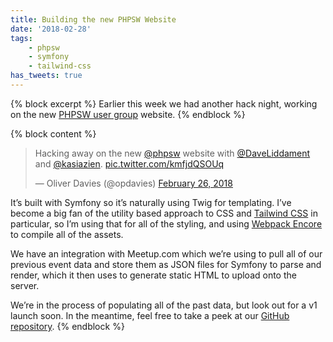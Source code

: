 ```yaml
---
title: Building the new PHPSW Website
date: '2018-02-28'
tags:
    - phpsw
    - symfony
    - tailwind-css
has_tweets: true
---
```

{% block excerpt %}
Earlier this week we had another hack night, working on the new [PHPSW user group][0] website.
{% endblock %}

{% block content %}
<div class="mb-4">
    <blockquote class="twitter-tweet" data-lang="en"><p lang="en" dir="ltr">Hacking away on the new <a href="https://twitter.com/phpsw?ref_src=twsrc%5Etfw">@phpsw</a> website with <a href="https://twitter.com/DaveLiddament?ref_src=twsrc%5Etfw">@DaveLiddament</a> and <a href="https://twitter.com/kasiazien?ref_src=twsrc%5Etfw">@kasiazien</a>. <a href="https://t.co/kmfjdQSOUq">pic.twitter.com/kmfjdQSOUq</a></p>&mdash; Oliver Davies (@opdavies) <a href="https://twitter.com/opdavies/status/968224364129906688?ref_src=twsrc%5Etfw">February 26, 2018</a></blockquote>
</div>

It’s built with Symfony so it’s naturally using Twig for templating. I’ve become a big fan of the utility based approach to CSS and [Tailwind CSS][1] in particular, so I’m using that for all of the styling, and using [Webpack Encore][2] to compile all of the assets.

We have an integration with Meetup.com which we’re using to pull all of our previous event data and store them as JSON files for Symfony to parse and render, which it then uses to generate static HTML to upload onto the server.

We’re in the process of populating all of the past data, but look out for a v1 launch soon. In the meantime, feel free to take a peek at our [GitHub repository][3].
{% endblock %}

[0]: https://phpsw.uk
[1]: https://tailwindcss.com
[2]: https://github.com/symfony/webpack-encore
[3]: https://github.com/phpsw/phpsw-ng
